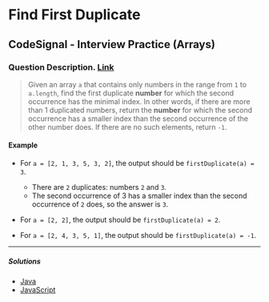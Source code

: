 # Find First Duplicate

## CodeSignal - Interview Practice (Arrays)

### Question Description. [Link](https://app.codesignal.com/interview-practice/task/pMvymcahZ8dY4g75q/description)

> Given an array `a` that contains only numbers in the range from `1` to `a.length`, find the first duplicate **number** for which the second occurrence has the minimal index.
> In other words, if there are more than 1 duplicated numbers, return the **number** for which the second occurrence has a smaller index than the second occurrence of the other number does. If there are no such elements, return `-1`.

#### Example

- For `a = [2, 1, 3, 5, 3, 2]`, the output should be `firstDuplicate(a) = 3`.

  - There are `2` duplicates: numbers `2` and `3`.
  - The second occurrence of 3 has a smaller index than the second occurrence of `2` does, so the answer is `3`.

- For `a = [2, 2]`, the output should be `firstDuplicate(a) = 2`.

- For `a = [2, 4, 3, 5, 1]`, the output should be `firstDuplicate(a) = -1`.

---

##### Solutions

- [Java](FirstDuplicate.java)
- [JavaScript](firstDuplicate.js)
